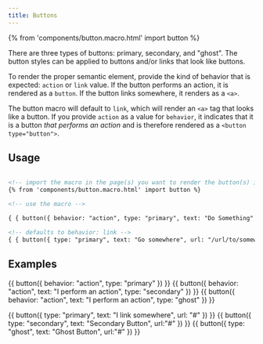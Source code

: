 ```yaml
---
title: Buttons 
---
```


{% from 'components/button.macro.html' import button %}

There are three types of buttons: primary, secondary, and "ghost". The button styles can be applied to buttons and/or links that look like buttons.

To render the proper semantic element, provide the kind of behavior that is expected: `action` or `link` value. If the button performs an action, it is rendered as a `button`. If the button links somewhere, it renders as a `<a>`.

The button macro will default to `link`, which will render an <code>&lt;a&gt;</code> tag that looks like a button. If you provide `action` as a value for `behavior`, it indicates that it is a button *that performs an action* and is therefore rendered as a `<button type="button">`.

## Usage

```html

<!-- import the macro in the page(s) you want to render the button(s) in -->
{% from 'components/button.macro.html' import button %}

<!-- use the macro -->

{ { button({ behavior: "action", type: "primary", text: "Do Something" }) } }

<!-- defaults to behavior: link -->
{ { button({ type: "primary", text: "Go somewhere", url: "/url/to/somewhere/" }) } }
```

## Examples

{{ button({ behavior: "action", type: "primary" }) }}
{{ button({ behavior: "action", text: "I perform an action", type: "secondary" }) }}
{{ button({ behavior: "action", text: "I perform an action", type: "ghost" }) }}

{{ button({ type: "primary", text: "I link somewhere", url: "#" }) }}
{{ button({ type: "secondary", text: "Secondary Button", url:"#" }) }}
{{ button({ type: "ghost", text: "Ghost Button", url:"#" }) }}
